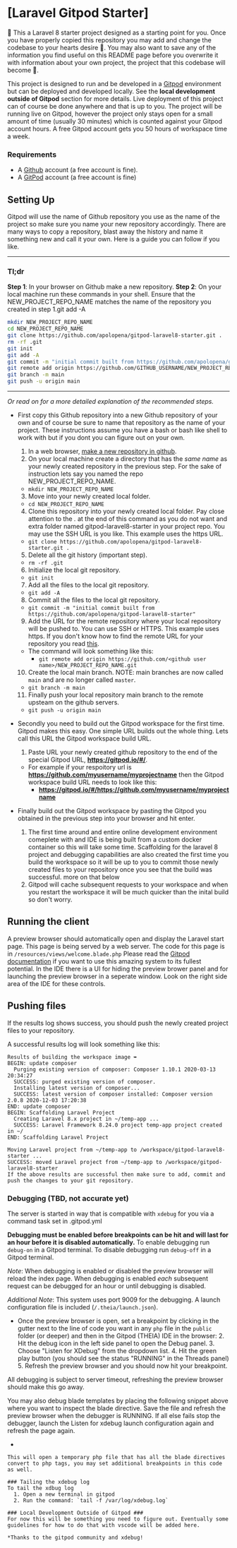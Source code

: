 # [Laravel Gitpod Starter] 
🚀
This a Laravel 8 starter project designed as a starting point for you. Once you have properly copied this repository you may add and change the codebase to your hearts desire 💞. You may also want to save any of the information you find useful on this README page before you overwrite it with information about your own project, the project that this codebase will become 🤩.

This project is designed to run and be developed in a [Gitpod](https://gitpod.io/) environment but can be deployed and developed locally. See the **local development outside of Gitpod** section for more details. Live deployment of this project can of course be done anywhere and that is up to you. The project will be running live on Gitpod, however the project only stays open for a small amount of time (usually 30 minutes) which is counted against your Gitpod account hours. A free Gitpod account gets you 50 hours of workspace time a week.

### Requirements ###
- A [Github](https://github.com/) account (a free account is fine).
- A [GitPod](https://www.gitpod.io/) account (a free account is fine)

## Setting Up ##
Gitpod will use the name of Github repository you use as the name of the project so make sure you name your new repository accordingly. There are many ways to copy a repository, blast away the history and name it something new and call it your own. Here is a guide you can follow if you like.

---
### Tl;dr ###
**Step 1**: In your browser on Github make a new repository.
**Step 2**: On your local machine run these commands in your shell. Ensure that the NEW_PROJECT_REPO_NAME matches the name of the repository you created in step 1.git add -A
```bash
mkdir NEW_PROJECT_REPO_NAME
cd NEW_PROJECT_REPO_NAME
git clone https://github.com/apolopena/gitpod-laravel8-starter.git .
rm -rf .git
git init
git add -A
git commit -m "initial commit built from https://github.com/apolopena/gitpod-laravel8-starter"
git remote add origin https://github.com/GITHUB_USERNAME/NEW_PROJECT_REPO_NAME.git
git branch -m main
git push -u origin main
```
---

*Or read on for a more detailed explanation of the recommended steps.*
- First copy this Github repository into a new Github repository of your own and of course be sure to name that repository as the name of your project. These instructions assume you have a bash or bash like shell to work with but if you dont you can figure out on your own.
  1. In a web browser, [make a new repository in github](https://docs.github.com/en/github/getting-started-with-github/create-a-repo).
  2. On your local machine create a directory that has the *same name* as your newly created repository in the previous step. For the sake of instruction lets say you named the repo NEW_PROJECT_REPO_NAME.
    - `mkdir NEW_PROJECT_REPO_NAME`
  3. Move into your newly created local folder.
    - `cd NEW_PROJECT_REPO_NAME`
  4. Clone this repository into your newly created local folder. Pay close attention to the *.* at the end of this command as you do not want and extra folder named gitpod-laravel8-starter in your project repo. You may use the SSH URL is you like. This example uses the https URL.
    - `git clone https://github.com/apolopena/gitpod-laravel8-starter.git .`
  5. Delete all the git history (important step).
    - `rm -rf .git`
  6. Initialize the local git repository.
    - `git init`
  7. Add all the files to the local git repository.
    - `git add -A`
  8. Commit all the files to the local git repository.
    - `git commit -m "initial commit built from https://github.com/apolopena/gitpod-laravel8-starter"`
  9. Add the URL for the remote repository where your local repository will be pushed to. You can use SSH or HTTPS. This example uses https. If you don't know how to find the remote URL for your repository you read [this](https://checkmarx.atlassian.net/wiki/spaces/KC/pages/131432811/GitHub+-+Tips+on+Finding+Git+GitHub+Repository+URLs#:~:text=Tip%20to%20find%20the%20Github,link%20as%20a%20regular%20URL.).
    - The command will look something like this:
      - `git remote add origin https://github.com/<github user name>/NEW_PROJECT_REPO_NAME.git`
  10. Create the local main branch. NOTE: main branches are now called `main` and are no longer called `master`.
    - `git branch -m main`
  11. Finally push your local repository main branch to the remote upsteam on the github servers.
    - `git push -u origin main`


- Secondly you need to build out the Gitpod workspace for the first time. Gitpod makes this easy. One simple URL builds out the whole thing. Lets call this URL the Gitpod workspace build URL.
  1. Paste URL your newly created github repository to the end of the special Gitpod URL, **https://gitpod.io/#/**.
    - For example if your respoitory url is **https://github.com/myusername/myprojectname** then the Gitpod workspace build URL needs to look like this: 
      - **https://gitpod.io/#/https://github.com/myusername/myprojectname**
- Finally build out the Gitpod workspace by pasting the Gitpod you obtained in the previous step into your browser and hit enter.
  1. The first time around and entire online development environment comeplete with and IDE is being built from a custom docker container so this will take some time. Scaffolding for the laravel 8 project and debugging capabilities are also created the first time you build the workspace so it will be up to you to commit those newly created files to your repository once you see that the build was successful. more on that below
  2. Gitpod will cache subsequent requests to your workspace and when you restart the workspace it will be much quicker than the inital build so don't worry.

## Running the client ##
A preview browser should automatically open and display the Laravel start page. This page is being served by a web server. The code for this page is in `/resources/views/welcome.blade.php` Please read the [Gitpod documentation](https://www.gitpod.io/docs/) if you want to use this amazing system to its fullest potential. In the IDE there is a UI for hiding the preview brower panel and for launching the preview browser in a seperate window. Look on the right side area of the IDE for these controls.

## Pushing files ##
If the results log shows success, you should push the newly created project files to your repository.

A successful results log will look something like this:
```
Results of building the workspace image ➥
BEGIN: update composer
  Purging existing version of composer: Composer 1.10.1 2020-03-13 20:34:27
  SUCCESS: purged existing version of composer.
  Installing latest version of composer...
  SUCCESS: latest version of composer installed: Composer version 2.0.8 2020-12-03 17:20:38
END: update composer
BEGIN: Scaffolding Laravel Project
  Creating Laravel 8.x project in ~/temp-app ...
  SUCCESS: Laravel Framework 8.24.0 project temp-app project created in ~/
END: Scaffolding Laravel Project

Moving Laravel project from ~/temp-app to /workspace/gitpod-laravel8-starter ...
SUCCESS: moved Laravel project from ~/temp-app to /workspace/gitpod-laravel8-starter
If the above results are successful then make sure to add, commit and push the changes to your git repository.
```


### Debugging (TBD, not accurate yet)

The server is started in way that is compatible with `xdebug` for you via a command task set in .gitpod.yml

**Debugging must be enabled before breakpoints can be hit and will last for an hour before it is disabled automatically.**
To enable debugging run `debug-on` in a Gitpod terminal. 
To disable debugging run `debug-off` in a Gitpod terminal.

*Note*: When debugging is enabled or disabled the preview browser will reload the index page. When debugging is enabled *each* subsequent request can be debugged for an hour or until debugging is disabled.

*Additional Note*: This system uses port 9009 for the debugging. A launch configuration file is included (`/.theia/launch.json`).

- Once the preview browser is open, set a breakpoint by clicking in the gutter next to the line of code you want in any `php` file in the `public` folder (or deeper) and then in the Gitpod (THEIA) IDE in the browser:
  2. Hit the debug icon in the left side panel to open the Debug panel.
  3. Choose "Listen for XDebug" from the dropdown list.
  4. Hit the green play button (you should see the status "RUNNING" in the Threads panel)
  5. Refresh the preview browser and you should now hit your breakpoint.


All debugging is subject to server timeout, refreshing the preview browser should make this go away.


You may also debug blade templates by placing the following snippet above where you want to inspect the blade directive. Save the file and refresh the preview browser when the debugger is RUNNING. If all else fails stop the debugger, launch the Listen for xdebug launch configuration again and refresh the page again.
- ```php
<?php xdebug_break(); ?>
```
This will open a temporary php file that has all the blade directives convert to php tags, you may set additional breakpoints in this code as well.

### Tailing the xdebug log
To tail the xdbug log
  1. Open a new terminal in gitpod
  2. Run the command: `tail -f /var/log/xdebug.log`

### Local Development Outside of Gitpod ###
For now this will be something you need to figure out. Eventually some guidelines for how to do that with vscode will be added here.

*Thanks to the gitpod community and xdebug!

